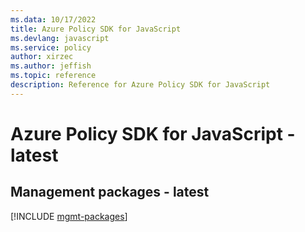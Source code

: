 ```yaml
---
ms.data: 10/17/2022
title: Azure Policy SDK for JavaScript
ms.devlang: javascript
ms.service: policy
author: xirzec
ms.author: jeffish
ms.topic: reference
description: Reference for Azure Policy SDK for JavaScript
---
```

# Azure Policy SDK for JavaScript - latest

## Management packages - latest
[!INCLUDE [mgmt-packages](policy-mgmt-index.md)]